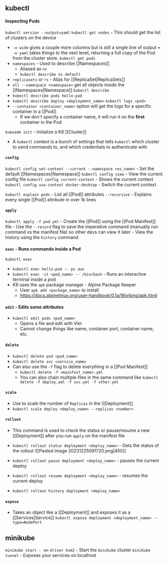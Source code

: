 ## kubectl
#### Inspecting Pods
`kubectl version --output=yaml`
`kubectl get nodes` - This should get the list of clusters on the device
- `-o wide` gives a couple more columns but is still a single line of output
• `-o yaml` takes things to the next level, returning a full copy of the Pod from the 
cluster store.
`kubectl get pods`
- `namespaces` - Used to describe [[Namespaces]]
	- Aliased as `ns`
	- `kubectl describe ns default`
- `replicasets` or `rs` - Alias for [[ReplicaSet|ReplicaSets]]
- `all --namespace <namespace>` get all objects inside the [[Namespaces|Namespace]]
`kubectl describe`
- `kubectl describe pods hello-pod`
- `kubectl describe deploy <deployment_name>` 
`kubectl logs <pod>`
- `--container <container_name>` option will get the logs for a specific container in a [[Pod]]
	- If we don't specify a container name, it will run it on the **first** container in the Pod

`kubeadm init` - Initialize a K8 [[Cluster]]
- A `kubectl` context is a bunch of settings that tells `kubectl` which cluster to send commands to, and which credentials to authenticate with

#### `config`
`kubectl config set-context --current --namespace <ns_name>` - Set the default [[Namespaces|Namespace]] 
`kubectl config view` - View the current config file
`kubectl config current-context` - Shows the current context 
`kubectl config use-context docker-desktop` - Switch the current context

`kubectl explain pods` - List all [[Pod]] attributes
	`--recursive` - Explains every single [[Pod]] attribute in over 1k lines

#### `apply`
`kubectl apply -f pod.yml` - Create the [[Pod]] using the [[Pod Manifest]] file
	- Use the `--record` flag to save the imperative command (manually run command vs the manifest file) so other devs can view it later
	- View the history using the `history` command
#### `exec` - Runs commands inside a Pod
`kubectl exec` 
- `kubectl exec hello-pod -- ps aux`
- `kubectl exec -it <pod_name> -- /bin/bash` - Runs an interactive terminal inside a pod
- K8 uses the `apk` package manager - Alpine Package Keeper
	- User `apk add <package_name>` to install
	- https://docs.alpinelinux.org/user-handbook/0.1a/Working/apk.html

#### `edit` - Edits some attributes
- `kubectl edit pods <pod_name>`
	- Opens a file and edit with Vim
	- Cannot change things like name, container port, container name, etc.

#### `delete`
- `kubectl delete pod <pod_name>`
- `kubectl delete svc <service_name>`
- Can also use the `-f` flag to delete everything in a [[Pod Manifest]]
	- `kubectl delete -f <mainfest_name>.yml`
	- You can also chain multiple files in the same command like `kubectl delete -f deploy.yml -f svc.yml -f other.yml`

#### `scale`
- Use to scale the number of `Replicas` in the [[Deployment]]
- `kubectl scale deploy <deploy_name> --replicas <number>`

#### `rollout`
- This command is used to check the status or pause/resume a new [[Deployment]] after you run `apply` on the manifest file
- `kubectl rollout status deployment <deploy_name>` - Gets the status of the rollout
![[Pasted image 20231225091720.png|450]]

- `kubectl rollout pause deployment <deploy_name>` - pauses the current deploy
- `kubectl rollout resume deployment <deploy_name>` - resumes the current deploy
- `kubectl rollout history deployment <deploy_name>`
#### `expose`
- Takes an object like a [[Deployment]] and exposes it as a [[Services|Service]]
`kubectl expose deployment <deployment_name> --type=NodePort`

## minikube
`minikube start - vm-driver kvm2` - Start the `minikube` cluster
`minikube tunnel` - Exposes your services on localhost
